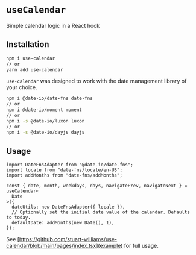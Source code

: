 # `useCalendar`

Simple calendar logic in a React hook

## Installation

```bash
npm i use-calendar
// or
yarn add use-calendar
```

`use-calendar` was designed to work with the date management library of your choice.

```bash
npm i @date-io/date-fns date-fns
// or
npm i @date-io/moment moment
// or
npm i -s @date-io/luxon luxon
// or
npm i -s @date-io/dayjs dayjs
```

## Usage

```tsx
import DateFnsAdapter from "@date-io/date-fns";
import locale from "date-fns/locale/en-US";
import addMonths from "date-fns/addMonths";

const { date, month, weekdays, days, navigatePrev, navigateNext } = useCalendar<
  Date
>({
  dateUtils: new DateFnsAdapter({ locale }),
  // Optionally set the initial date value of the calendar. Defaults to today.
  defaultDate: addMonths(new Date(), 1),
});
```

See [https://github.com/stuart-williams/use-calendar/blob/main/pages/index.tsx](example) for full usage.
